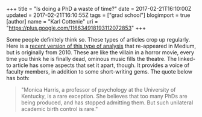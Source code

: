 +++
title = "Is doing a PhD a waste of time?"
date = 2017-02-21T16:10:00Z
updated = 2017-02-21T16:10:55Z
tags = ["grad school"]
blogimport = true 
[author]
	name = "Karl Cottenie"
	uri = "https://plus.google.com/116634918193112072853"
+++

Some people definitely think so. These types of articles crop up regularly. Here is a <a href="https://medium.com/the-economist/why-doing-a-phd-is-often-a-waste-of-time-349206f9addb#.mj9s1xnby">recent version of this type of analysis</a> that re-appeared in Medium, but is originally from 2010. These are like the villain in a horror movie, every time you think he is finally dead, ominous music fills the theatre. The linked-to article has some aspects that set it apart, though. It provides a voice of faculty members, in addition to some short-writing gems. The quote below has both:<br /><div><blockquote class="tr_bq">"Monica Harris, a professor of psychology at the University of Kentucky, is a rare exception. She believes that too many PhDs are being produced, and has stopped admitting them. But such unilateral academic birth control is rare."</blockquote></div>
